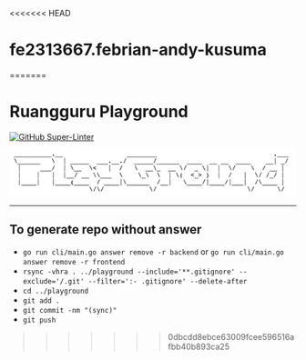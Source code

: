 <<<<<<< HEAD
# fe2313667.febrian-andy-kusuma
=======
# Ruangguru Playground

[![GitHub Super-Linter](https://github.com/ruang-guru/playground/workflows/Lint%20Code%20Base/badge.svg)](https://github.com/marketplace/actions/super-linter)

![banner](banner.png)

---

## To generate repo without answer

- `go run cli/main.go answer remove -r backend` or `go run cli/main.go answer remove -r frontend`
- `rsync -vhra . ../playground --include='**.gitignore' --exclude='/.git' --filter=':- .gitignore' --delete-after`
- `cd ../playground`
- `git add .`
- `git commit -nm "(sync)"`
- `git push`
>>>>>>> 0dbcdd8ebce63009fcee596516afbb40b893ca25
